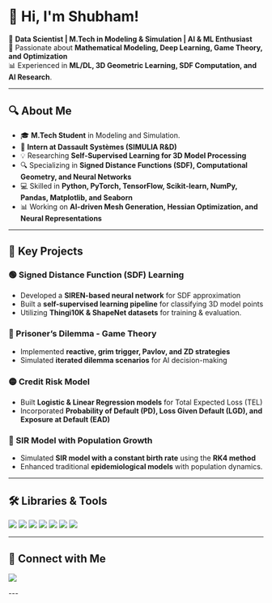 # 👋 Hi, I'm Shubham!

🚀 **Data Scientist | M.Tech in Modeling & Simulation | AI & ML Enthusiast**  
🔬 Passionate about **Mathematical Modeling, Deep Learning, Game Theory, and Optimization**  
📊 Experienced in **ML/DL, 3D Geometric Learning, SDF Computation, and AI Research**.

---

## 🔍 About Me

- 🎓 **M.Tech Student** in Modeling and Simulation. 
- 🏢 **Intern at Dassault Systèmes (SIMULIA R&D)**  
- 💡 Researching **Self-Supervised Learning for 3D Model Processing**  
- 🔍 Specializing in **Signed Distance Functions (SDF), Computational Geometry, and Neural Networks**  
- 💻 Skilled in **Python, PyTorch, TensorFlow, Scikit-learn, NumPy, Pandas, Matplotlib, and Seaborn**  
- 📊 Working on **AI-driven Mesh Generation, Hessian Optimization, and Neural Representations**

---

## 📂 Key Projects

### 🟢 Signed Distance Function (SDF) Learning
- Developed a **SIREN-based neural network** for SDF approximation  
- Built a **self-supervised learning pipeline** for classifying 3D model points  
- Utilizing **Thingi10K & ShapeNet datasets** for training & evaluation.

### 🔵 Prisoner’s Dilemma - Game Theory
- Implemented **reactive, grim trigger, Pavlov, and ZD strategies**  
- Simulated **iterated dilemma scenarios** for AI decision-making  

### 🟡 Credit Risk Model
- Built **Logistic & Linear Regression models** for Total Expected Loss (TEL)  
- Incorporated **Probability of Default (PD), Loss Given Default (LGD), and Exposure at Default (EAD)**  

### 🔴 SIR Model with Population Growth
- Simulated **SIR model with a constant birth rate** using the **RK4 method**  
- Enhanced traditional **epidemiological models** with population dynamics.  

---

## 🛠️ Libraries & Tools

<p align="left">
  <img src="https://img.shields.io/badge/Python-3776AB?style=for-the-badge&logo=python&logoColor=white" />
  <img src="https://img.shields.io/badge/PyTorch-EE4C2C?style=for-the-badge&logo=pytorch&logoColor=white" />
  <img src="https://img.shields.io/badge/TensorFlow-FF6F00?style=for-the-badge&logo=tensorflow&logoColor=white" />
  <img src="https://img.shields.io/badge/Scikit--Learn-F7931E?style=for-the-badge&logo=scikitlearn&logoColor=white" />
  <img src="https://img.shields.io/badge/Numpy-013243?style=for-the-badge&logo=numpy&logoColor=white" />
  <img src="https://img.shields.io/badge/Pandas-150458?style=for-the-badge&logo=pandas&logoColor=white" />
  <img src="https://img.shields.io/badge/Matplotlib-11557C?style=for-the-badge&logo=matplotlib&logoColor=white" />
</p>

---

## 🔗 Connect with Me
<p align="left">
  <a href="https://www.linkedin.com/in/shubham-godase-8a0656206/" target="_blank">
    <img src="https://img.shields.io/badge/LinkedIn-0A66C2?style=for-the-badge&logo=linkedin&logoColor=white" />
  </a>
</p>
---
